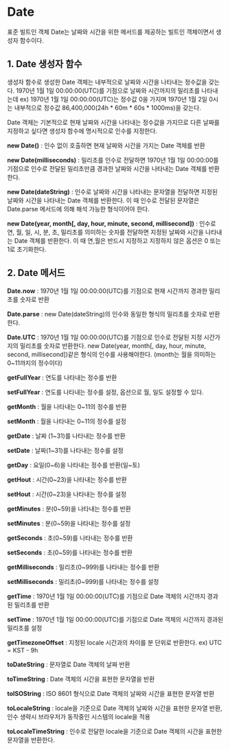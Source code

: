 # Date

표준 빌트인 객체 Date는 날짜와 시간을 위한 메서드를 제공하는 빌트인 객체이면서 생성자 함수이다.

## 1. Date 생성자 함수

생성자 함수로 생성한 Date 객체는 내부적으로 날짜와 시간을 나타내는 정수값을 갖는다. 1970년 1월 1일 00:00:00(UTC)를 기점으로 날짜와 시간까지의 밀리초를 나타내는데 ex) 1970년 1월 1일 00:00:00(UTC)는 정수값 0을 가지며 1970년 1월 2일 0시는 내부적으로 정수값 86,400,000(24h * 60m * 60s * 1000ms)을 갖는다.

Date 객체는 기본적으로 현재 날짜와 시간을 나타내는 정수값을 가지므로 다른 날짜를 지정하고 싶다면 생성자 함수에 명시적으로 인수를 지정한다.

__new Date()__ : 인수 없이 호출하면 현재 날짜와 시간을 가지는 Date 객체를 반환

__new Date(milliseconds)__ : 밀리초를 인수로 전달하면 1970년 1월 1일 00:00:00를 기점으로 인수로 전달된 밀리초만큼 경과한 날짜와 시간을 나타내는 Date 객체를 반환한다.

__new Date(dateString)__ : 인수로 날짜와 시간을 나타내는 문자열을 전달하면 지정된 날짜와 시간을 나타내는 Date 객체를 반환한다. 이 때 인수로 전달된 문자열은 Date.parse 메서드에 의해 해석 가능한 형식이어야 한다.

__new Date(year, month[, day, hour, minute, second, millisecond])__ : 인수로 연, 월, 일, 시, 분, 초, 밀리초를 의미하는 숫자를 전달하면 지정된 날짜와 시간을 나타내는 Date 객체를 반환한다. 이 때 연,월은 반드시 지정하고 지정하지 않은 옵션은 0 또는 1로 초기화한다.

## 2. Date 메서드

__Date.now__ : 1970년 1월 1일 00:00:00(UTC)를 기점으로 현재 시간까지 경과한 밀리초를 숫자로 반환

__Date.parse__ : new Date(dateString)의 인수와 동일한 형식의 밀리초를 숫자로 반환한다.

__Date.UTC__ : 1970년 1월 1일 00:00:00(UTC)를 기점으로 인수로 전달된 지정 시간가지의 밀리초를 숫자로 반환한다. new Date(year, month[, day, hour, minute, second, millisecond])같은 형식의 인수를 사용해야한다. (month는 월을 의미하는0~11까지의 정수이다)

__getFullYear__ : 연도를 나타내는 정수를 반환

__setFullYear__ : 연도를 나타내는 정수를 설정, 옵션으로 월, 일도 설정할 수 있다.

__getMonth__ : 월을 나타내는 0~11의 정수를 반환

__setMonth__ : 월을 나타내는 0~11의 정수를 설정

__getDate__ : 날짜 (1~31)를 나타내는 정수를 반환

__setDate__ : 날짜(1~31)를 나타내는 정수를 설정

__getDay__ : 요일(0~6)을 나타내는 정수를 반환(일~토)

__getHout__ : 시간(0~23)을 나타내는 정수를 반환

__setHout__ : 시간(0~23)을 나타내는 정수를 설정 

__getMinutes__ : 분(0~59)을 나타내는 정수를 반환 

__setMinutes__ : 분(0~59)을 나타내는 정수를 설정 

__getSeconds__ : 초(0~59)를 나타내는 정수를 반환

__setSeconds__ : 초(0~59)를 나타내는 정수를 반환 

__getMilliseconds__ : 밀리초(0~999)를 나타내는 정수를 반환

__setMilliseconds__ : 밀리초(0~999)를 나타내는 정수를 설정 

__getTime__ : 1970년 1월 1일 00:00:00(UTC)를 기점으로 Date 객체의 시간까지 경과된 밀리초를 반환

__setTime__ : 1970년 1월 1일 00:00:00(UTC)를 기점으로 Date 객체의 시간까지 경과된 밀리초를 설정 

__getTimezoneOffset__ : 지정된 locale 시간과의 차이를 분 단위로 반환한다. ex) UTC = KST - 9h

__toDateString__ : 문자열로 Date 객체의 날짜 반환

__toTimeString__ : Date 객체의 시간을 표현한 문자열을 반환

__toISOString__ : ISO 8601 형식으로 Date 객체의 날짜와 시간을 표현한 문자열 반환

__toLocaleString__ : locale을 기준으로 Date 객체의 날짜와 시간을 표현한 문자열 반환, 인수 생략시 브라우저가 동작중인 시스템의 locale을 적용

__toLocaleTimeString__ : 인수로 전달한 locale을 기준으로 Date 객체의 시간을 표현한 문자열을 반환한다.